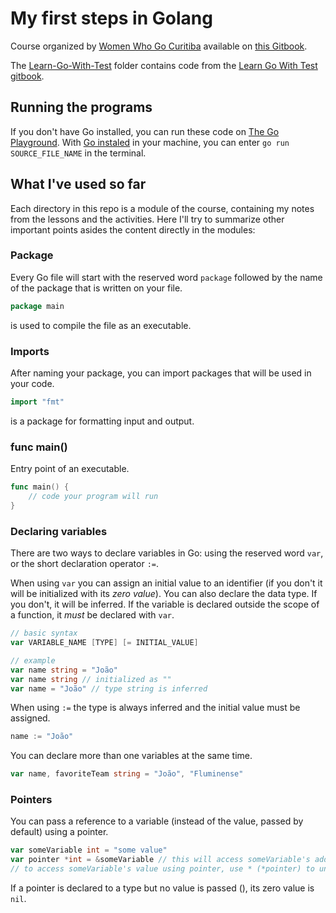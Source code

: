 # My first steps in Golang

Course organized by [Women Who Go Curitiba](https://womenwhogocwb.github.io/) available on [this Gitbook](https://womenwhogocwb.gitbook.io/letsgo/).

The [Learn-Go-With-Test](https://github.com/jpgsaraceni/Learn-Go-With-Tests) folder contains code from the [Learn Go With Test gitbook](https://quii.gitbook.io/learn-go-with-tests/).

## Running the programs

If you don't have Go installed, you can run these code on [The Go Playground](https://play.golang.org/).
With [Go instaled](https://golang.org/dl/) in your machine, you can enter `go run SOURCE_FILE_NAME` in the terminal.

## What I've used so far

Each directory in this repo is a module of the course, containing my notes from the lessons and the activities.
Here I'll try to summarize other important points asides the content directly in the modules:

### Package

Every Go file will start with the reserved word `package` followed by the name of the package that is written on your file. 

```go
package main
```

is used to compile the file as an executable.

### Imports

After naming your package, you can import packages that will be used in your code.

```go
import "fmt"
```

is a package for formatting input and output.

### func main()

Entry point of an executable.

```go
func main() {
    // code your program will run
}
```

### Declaring variables

There are two ways to declare variables in Go: using the reserved word `var`, or the short declaration operator `:=`.

When using `var` you can assign an initial value to an identifier (if you don't it will be initialized with its *zero value*). You can also declare the data type. If you don't, it will be inferred. If the variable is declared outside the scope of a function, it *must* be declared with `var`.

```go
// basic syntax
var VARIABLE_NAME [TYPE] [= INITIAL_VALUE]

// example
var name string = "João"
var name string // initialized as ""
var name = "João" // type string is inferred
```

When using `:=` the type is always inferred and the initial value must be assigned.

```go
name := "João"
```

You can declare more than one variables at the same time. 

```go
var name, favoriteTeam string = "João", "Fluminense"
```

### Pointers

You can pass a reference to a variable (instead of the value, passed by default) using a pointer.

```go
var someVariable int = "some value"
var pointer *int = &someVariable // this will access someVariable's address in memory
// to access someVariable's value using pointer, use * (*pointer) to unreference
```

If a pointer is declared to a type but no value is passed (), its zero value is `nil`.
